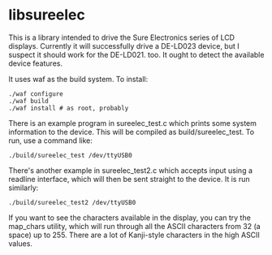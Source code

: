 # libsureelec

This is a library intended to drive the Sure Electronics series of LCD
displays. Currently it will successfully drive a DE-LD023 device, but I suspect
it should work for the DE-LD021. too. It ought to detect the available device
features.

It uses waf as the build system. To install:

    ./waf configure 
    ./waf build
    ./waf install # as root, probably

There is an example program in sureelec_test.c which prints some system information
to the device. This will be compiled as build/sureelec_test. To run, use a
command like:

    ./build/sureelec_test /dev/ttyUSB0

There's another example in sureelec_test2.c which accepts input using a readline
interface, which will then be sent straight to the device. It is run similarly:

    ./build/sureelec_test2 /dev/ttyUSB0

If you want to see the characters available in the display, you can try the
map_chars utility, which will run through all the ASCII characters from 32 (a
space) up to 255. There are a lot of Kanji-style characters in the high ASCII
values.

